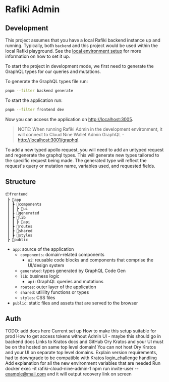 # Rafiki Admin

## Development

This project assumes that you have a local Rafiki backend instance up and running. Typically, both `backend` and this project would be used within the local Rafiki playground. See the [local environment setup](../../localenv) for more information on how to set it up.

To start the project in development mode, we first need to generate the GraphQL types for our queries and mutations.

To generate the GraphQL types file run:

```sh
pnpm --filter backend generate
```

To start the application run:

```sh
pnpm --filter frontend dev
```

Now you can access the application on [http://localhost:3005](http://localhost:3005).

> NOTE: When running Rafiki Admin in the development environment, it will connect to Cloud Nine Wallet Admin GraphQL - [http://localhost:3001/graphql](http://localhost:3001/graphql).

To add a new typed apollo request, you will need to add an untyped request and regenerate the graphql types. This will generate new types tailored to the specific request being made. The generated type will reflect the request's query or mutation name, variables used, and requested fields.

## Structure

```
📦frontend
 ┣ 📂app
 ┃ ┣ 📂components
 ┃ ┃ ┣ 📂ui
 ┃ ┣ 📂generated
 ┃ ┣ 📂lib
 ┃ ┃ ┣ 📂api
 ┃ ┣ 📂routes
 ┃ ┣ 📂shared
 ┃ ┣ 📂styles
 ┣ 📂public
```

- `app`: source of the application
  - `components`: domain-related components
    - `ui`: reusable code blocks and components that comprise the UI/design system
  - `generated`: types generated by GraphQL Code Gen
  - `lib`: business logic
    - `api`: GraphQL queries and mutations
  - `routes`: outer layer of the application
  - `shared`: utilility functions or types
  - `styles`: CSS files
- `public`: static files and assets that are served to the browser

## Auth

TODO: add docs here
Current set up
How to make this setup suitable for prod
How to get access tokens without Admin UI - maybe this should go in backend docs
Links to Kratos docs and GitHub
Ory Kratos and your UI must be on the hosted on same top level domain! You can not host Ory Kratos and your UI on separate top level domains.
Explain version requirements, had to downgrade to be compatible with Kratos login_challenge handling
Add explanation for all the new environment variables that are needed
Run docker exec -it rafiki-cloud-nine-admin-1 npm run invite-user -- example@mail.com and it will output recovery link on screen
